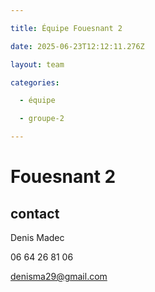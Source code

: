 ```yaml
---

title: Équipe Fouesnant 2

date: 2025-06-23T12:12:11.276Z

layout: team

categories:

  - équipe

  - groupe-2

---
```


# Fouesnant 2



## contact 

Denis Madec

06 64 26 81 06

denisma29@gmail.com

